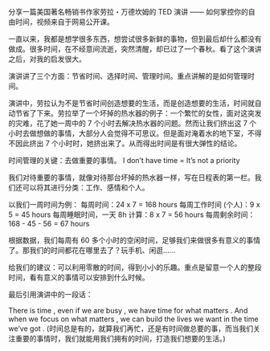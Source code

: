 分享一篇美国著名畅销书作家劳拉・万德坎姆的 TED 演讲 —— 如何掌控你的自由时间，视频来自于网易公开课。

一直以来，我都是想学很多东西，想尝试很多新鲜的事物，但到最后却什么都没有做成。很多时间，在不经意间流逝，突然清醒，却已过了一个春秋。看了这个演讲之后，对我的启发很大。

演讲讲了三个方面：节省时间、选择时间、管理时间。重点讲解的是如何管理时间。

演讲中，劳拉认为不是节省时间创造想要的生活，而是创造想要的生活，时间就自动节省了下来。劳拉举了一个坏掉的热水器的例子：一个繁忙的女性，面对这突发的灾难，花了她一周中的 7 个小时去解决热水器的问题。然而让我们挤出这 7 个小时去做想做的事情，大部分人会觉得不可思议。但是面对淹着水的地下室，不得不因此挤出 7 个小时时，她挤出来了。从而得出时间是有很大弹性的结论。

时间管理的关键：去做重要的事情。 I don’t have time = It’s not a priority

我们对待重要的事情，就像对待那台坏掉的热水器一样，写在日程表的第一栏。我们还可以将其进行分类：工作、感情和个人。

以我们一周时间为例：
每周时间：24 x 7 = 168 hours
每周工作时间 (个人)：9 x 5 = 45 hours
每周睡眠时间，一天 8h 计算：8 x 7 = 56 hours
每周剩余时间：168 - 45 - 56 = 67 hours

根据数据，我们每周有 60 多个小时的空闲时间，足够我们来做很多有意义的事情了。那我们的时间都花在哪里去了？玩手机、闲逛……

给我们的建议：可以利用零散的时间，得到小小的乐趣。重点是留意一个人的整段时间，看有意义的事情可以安排到什么时候。

最后引用演讲中的一段话：

There is time , even if we are busy , we have time for what matters . And when we focus on what matters , we can build the lives we want in the time we’ve got .
(时间总是有的，就算我们再忙，还是有时间做总要的事，而当我们关注重要的事情时，我们就能用我们拥有的时间，打造我们想要的生活。)